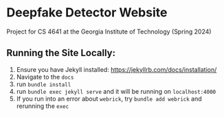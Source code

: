 # Deepfake Detector Website
Project for CS 4641 at the Georgia Institute of Technology (Spring 2024)

## Running the Site Locally:
1. Ensure you have Jekyll installed: https://jekyllrb.com/docs/installation/
2. Navigate to the `docs`
3. run `bundle install`
4. run `bundle exec jekyll serve` and it will be running on `localhost:4000`
5. If you run into an error about `webrick`, try `bundle add webrick` and rerunning the `exec`
